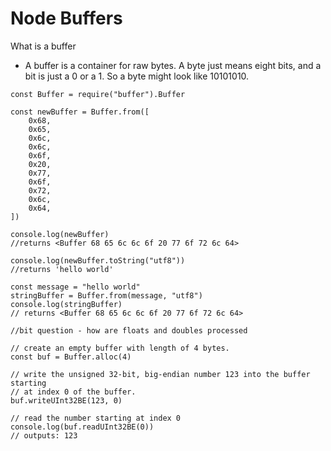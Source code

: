 # Node Buffers

What is a buffer

- A buffer is a container for raw bytes. A byte just means eight bits, and a bit is just a 0 or a 1. So a byte might look like 10101010.

```
const Buffer = require("buffer").Buffer

const newBuffer = Buffer.from([
	0x68,
	0x65,
	0x6c,
	0x6c,
	0x6f,
	0x20,
	0x77,
	0x6f,
	0x72,
	0x6c,
	0x64,
])

console.log(newBuffer)
//returns <Buffer 68 65 6c 6c 6f 20 77 6f 72 6c 64>

console.log(newBuffer.toString("utf8"))
//returns 'hello world'

const message = "hello world"
stringBuffer = Buffer.from(message, "utf8")
console.log(stringBuffer)
// returns <Buffer 68 65 6c 6c 6f 20 77 6f 72 6c 64>

//bit question - how are floats and doubles processed

// create an empty buffer with length of 4 bytes.
const buf = Buffer.alloc(4)

// write the unsigned 32-bit, big-endian number 123 into the buffer starting
// at index 0 of the buffer.
buf.writeUInt32BE(123, 0)

// read the number starting at index 0
console.log(buf.readUInt32BE(0))
// outputs: 123
```
